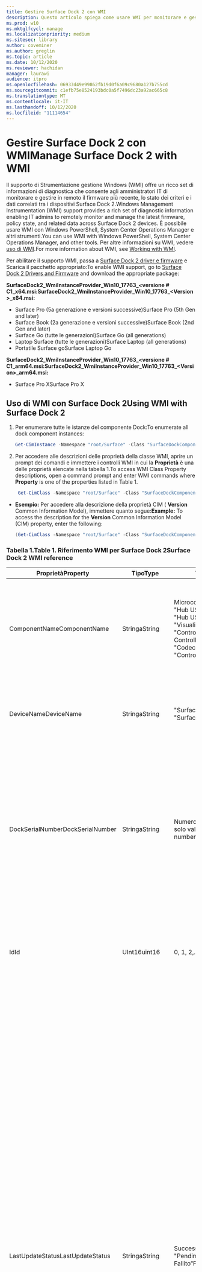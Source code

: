 ```yaml
---
title: Gestire Surface Dock 2 con WMI
description: Questo articolo spiega come usare WMI per monitorare e gestire in remoto il firmware più recente, lo stato dei criteri e i dati correlati tra i dispositivi Surface Dock 2.
ms.prod: w10
ms.mktglfcycl: manage
ms.localizationpriority: medium
ms.sitesec: library
author: coveminer
ms.author: greglin
ms.topic: article
ms.date: 10/12/2020
ms.reviewer: hachidan
manager: laurawi
audience: itpro
ms.openlocfilehash: 06933d49e99862fb19d0f6a09c9680a127b755cd
ms.sourcegitcommit: c1efb75e8524193bdc0a5f7496dc23a92ac665c8
ms.translationtype: MT
ms.contentlocale: it-IT
ms.lasthandoff: 10/12/2020
ms.locfileid: "11114654"
---
```

# <span data-ttu-id="85de8-103">Gestire Surface Dock 2 con WMI</span><span class="sxs-lookup"><span data-stu-id="85de8-103">Manage Surface Dock 2 with WMI</span></span>

<span data-ttu-id="85de8-104">Il supporto di Strumentazione gestione Windows (WMI) offre un ricco set di informazioni di diagnostica che consente agli amministratori IT di monitorare e gestire in remoto il firmware più recente, lo stato dei criteri e i dati correlati tra i dispositivi Surface Dock 2.</span><span class="sxs-lookup"><span data-stu-id="85de8-104">Windows Management Instrumentation (WMI) support provides a rich set of diagnostic information enabling IT admins to remotely monitor and manage the latest firmware, policy state, and related data across Surface Dock 2 devices.</span></span> <span data-ttu-id="85de8-105">È possibile usare WMI con Windows PowerShell, System Center Operations Manager e altri strumenti.</span><span class="sxs-lookup"><span data-stu-id="85de8-105">You can use WMI with Windows PowerShell, System Center Operations Manager, and other tools.</span></span> <span data-ttu-id="85de8-106">Per altre informazioni su WMI, vedere [uso di WMI](https://docs.microsoft.com/powershell/scripting/learn/ps101/07-working-with-wmi?&preserve-view=true).</span><span class="sxs-lookup"><span data-stu-id="85de8-106">For more information about WMI, see [Working with WMI](https://docs.microsoft.com/powershell/scripting/learn/ps101/07-working-with-wmi?&preserve-view=true).</span></span> 

<span data-ttu-id="85de8-107">Per abilitare il supporto WMI, passa a [Surface Dock 2 driver e firmware](https://www.microsoft.com/download/details.aspx?id=101317) e Scarica il pacchetto appropriato:</span><span class="sxs-lookup"><span data-stu-id="85de8-107">To enable WMI support, go to [Surface Dock 2 Drivers and Firmware](https://www.microsoft.com/download/details.aspx?id=101317) and download the appropriate package:</span></span>

**<span data-ttu-id="85de8-108">SurfaceDock2_WmiInstanceProvider_Win10_17763_&#60;versione # C1_x64.msi:</span><span class="sxs-lookup"><span data-stu-id="85de8-108">SurfaceDock2_WmiInstanceProvider_Win10_17763_&#60;Version&#62;_x64.msi:</span></span>**<br>

- <span data-ttu-id="85de8-109">Surface Pro (5a generazione e versioni successive)</span><span class="sxs-lookup"><span data-stu-id="85de8-109">Surface Pro (5th Gen and later)</span></span>
- <span data-ttu-id="85de8-110">Surface Book (2a generazione e versioni successive)</span><span class="sxs-lookup"><span data-stu-id="85de8-110">Surface Book (2nd Gen and later)</span></span>
- <span data-ttu-id="85de8-111">Surface Go (tutte le generazioni)</span><span class="sxs-lookup"><span data-stu-id="85de8-111">Surface Go (all generations)</span></span>
- <span data-ttu-id="85de8-112">Laptop Surface (tutte le generazioni)</span><span class="sxs-lookup"><span data-stu-id="85de8-112">Surface Laptop (all generations)</span></span>
- <span data-ttu-id="85de8-113">Portatile Surface go</span><span class="sxs-lookup"><span data-stu-id="85de8-113">Surface Laptop Go</span></span>

 **<span data-ttu-id="85de8-114">SurfaceDock2_WmiInstanceProvider_Win10_17763_&#60;versione # C1_arm64.msi:</span><span class="sxs-lookup"><span data-stu-id="85de8-114">SurfaceDock2_WmiInstanceProvider_Win10_17763_&#60;Version&#62;_arm64.msi:</span></span>** <br>

- <span data-ttu-id="85de8-115">Surface Pro X</span><span class="sxs-lookup"><span data-stu-id="85de8-115">Surface Pro X</span></span>

## <span data-ttu-id="85de8-116">Uso di WMI con Surface Dock 2</span><span class="sxs-lookup"><span data-stu-id="85de8-116">Using WMI with Surface Dock 2</span></span>

1. <span data-ttu-id="85de8-117">Per enumerare tutte le istanze del componente Dock:</span><span class="sxs-lookup"><span data-stu-id="85de8-117">To enumerate all dock component instances:</span></span>

    ```PowerShell
    Get-CimInstance -Namespace "root/Surface" -Class "SurfaceDockComponent" 
    ```
2. <span data-ttu-id="85de8-118">Per accedere alle descrizioni delle proprietà della classe WMI, aprire un prompt dei comandi e immettere i controlli WMI in cui la **Proprietà** è una delle proprietà elencate nella tabella 1.</span><span class="sxs-lookup"><span data-stu-id="85de8-118">To access WMI Class Property descriptions, open a command prompt and enter WMI commands where **Property** is one of the properties listed in Table 1.</span></span>

    ```PowerShell
     Get-CimClass -Namespace "root/Surface" -Class "SurfaceDockComponent").CimClassProperties["<Property>"]
    ```

- <span data-ttu-id="85de8-119">**Esempio:** Per accedere alla descrizione della proprietà CIM ( **Version** Common Information Model), immettere quanto segue:</span><span class="sxs-lookup"><span data-stu-id="85de8-119">**Example:** To access the description for the **Version** Common Information Model (CIM) property, enter the following:</span></span>
    ```PowerShell
    (Get-CimClass -Namespace "root/Surface" -Class "SurfaceDockComponent").CimClassProperties["Version"].Qualifiers["Description"].Value
    ```
 
 ### <span data-ttu-id="85de8-120">Tabella 1.</span><span class="sxs-lookup"><span data-stu-id="85de8-120">Table 1.</span></span> <span data-ttu-id="85de8-121">Riferimento WMI per Surface Dock 2</span><span class="sxs-lookup"><span data-stu-id="85de8-121">Surface Dock 2 WMI reference</span></span>

| <span data-ttu-id="85de8-122">Proprietà</span><span class="sxs-lookup"><span data-stu-id="85de8-122">Property</span></span>         | <span data-ttu-id="85de8-123">Tipo</span><span class="sxs-lookup"><span data-stu-id="85de8-123">Type</span></span>   | <span data-ttu-id="85de8-124">Valori previsti</span><span class="sxs-lookup"><span data-stu-id="85de8-124">Expected Value(s)</span></span>                                                                                                                                                                                                            | <span data-ttu-id="85de8-125">Descrizione</span><span class="sxs-lookup"><span data-stu-id="85de8-125">Description</span></span>                                                                                                                                                                                                                                                                                                                                                                                                                                                                                                                                                                                                                                                                                                                                                                                                                                                                                                                                                                                                                                                                                                                                                                                                                                                                                                                                                                                                                                                                                                                                                                                                                                                                                                                                                                                                 |
| ---------------- | ------ | ---------------------------------------------------------------------------------------------------------------------------------------------------------------------------------------------------------------------------- | ----------------------------------------------------------------------------------------------------------------------------------------------------------------------------------------------------------------------------------------------------------------------------------------------------------------------------------------------------------------------------------------------------------------------------------------------------------------------------------------------------------------------------------------------------------------------------------------------------------------------------------------------------------------------------------------------------------------------------------------------------------------------------------------------------------------------------------------------------------------------------------------------------------------------------------------------------------------------------------------------------------------------------------------------------------------------------------------------------------------------------------------------------------------------------------------------------------------------------------------------------------------------------------------------------------------------------------------------------------------------------------------------------------------------------------------------------------------------------------------------------------------------------------------------------------------------------------------------------------------------------------------------------------------------------------------------------------------------------------------------------------------------------------------------------------- |
| <span data-ttu-id="85de8-126">ComponentName</span><span class="sxs-lookup"><span data-stu-id="85de8-126">ComponentName</span></span>    | <span data-ttu-id="85de8-127">Stringa</span><span class="sxs-lookup"><span data-stu-id="85de8-127">String</span></span> | <span data-ttu-id="85de8-128">Microcontroller</span><span class="sxs-lookup"><span data-stu-id="85de8-128">“Microcontroller”</span></span> <br><span data-ttu-id="85de8-129">"Hub USB 1"</span><span class="sxs-lookup"><span data-stu-id="85de8-129">“USB Hub 1”</span></span> <br><span data-ttu-id="85de8-130">"Hub USB 2"</span><span class="sxs-lookup"><span data-stu-id="85de8-130">“USB Hub 2”</span></span> <br><span data-ttu-id="85de8-131">"Visualizza hub della porta"</span><span class="sxs-lookup"><span data-stu-id="85de8-131">“Display Port Hub”</span></span> <br><span data-ttu-id="85de8-132">"Controller di Power Delivery"</span><span class="sxs-lookup"><span data-stu-id="85de8-132">“Power Delivery Controller”</span></span> <br><span data-ttu-id="85de8-133">"Codec audio"</span><span class="sxs-lookup"><span data-stu-id="85de8-133">“Audio Codec”</span></span> <br><span data-ttu-id="85de8-134">"Controller Ethernet"</span><span class="sxs-lookup"><span data-stu-id="85de8-134">“Ethernet Controller”</span></span>                                                                         | <span data-ttu-id="85de8-135">La proprietà seguente elenca il nome specifico del componente del dispositivo a cui corrispondono i dati della classe CIM (Common Information Model) che lo accompagna.</span><span class="sxs-lookup"><span data-stu-id="85de8-135">The following property lists the specific name of the device component that the accompanying Common Information Model (CIM) class data corresponds to.</span></span>                                                                                                                                                                                                                                                                                                                                                                                                                                                                                                                                                                                                                                                                                                                                                                                                                                                                                                                                                                                                                                                                                                                                                                                                                                                                                                                                                                                                                                                                                                                                                                                                                                                  |
| <span data-ttu-id="85de8-136">DeviceName</span><span class="sxs-lookup"><span data-stu-id="85de8-136">DeviceName</span></span>       | <span data-ttu-id="85de8-137">Stringa</span><span class="sxs-lookup"><span data-stu-id="85de8-137">String</span></span> | <span data-ttu-id="85de8-138">"Surface Dock 1"</span><span class="sxs-lookup"><span data-stu-id="85de8-138">“Surface Dock 1”</span></span> <br><span data-ttu-id="85de8-139">"Surface Dock 2"</span><span class="sxs-lookup"><span data-stu-id="85de8-139">“Surface Dock 2”</span></span>                                                                                                                                                                                        | <span data-ttu-id="85de8-140">La proprietà seguente contiene il nome del dispositivo dock a cui appartiene il componente specifico del dispositivo.</span><span class="sxs-lookup"><span data-stu-id="85de8-140">The following property contains the name of the dock device that the specific device component belongs to.</span></span>                                                                                                                                                                                                                                                                                                                                                                                                                                                                                                                                                                                                                                                                                                                                                                                                                                                                                                                                                                                                                                                                                                                                                                                                                                                                                                                                                                                                                                                                                                                                                                                                                                                                                               |
| <span data-ttu-id="85de8-141">DockSerialNumber</span><span class="sxs-lookup"><span data-stu-id="85de8-141">DockSerialNumber</span></span> | <span data-ttu-id="85de8-142">Stringa</span><span class="sxs-lookup"><span data-stu-id="85de8-142">String</span></span> | <span data-ttu-id="85de8-143">Numero seriale di dodici (12) cifre che contiene solo valori numerici</span><span class="sxs-lookup"><span data-stu-id="85de8-143">A twelve (12) digit serial number containing only numerical values</span></span>                                                                                                                                                           | <span data-ttu-id="85de8-144">La proprietà seguente registra il numero seriale del dispositivo Dock allegato.</span><span class="sxs-lookup"><span data-stu-id="85de8-144">The following property records the serial number of the attached dock device.</span></span> <span data-ttu-id="85de8-145">Questo numero seriale è lo stesso identico per tutti i componenti che appartengono allo stesso dispositivo Dock.</span><span class="sxs-lookup"><span data-stu-id="85de8-145">This serial number is the exact same for every component as they belong to the same dock device.</span></span> <span data-ttu-id="85de8-146">Per riferimento, questo numero seriale può essere trovato fisicamente nella parte inferiore del Dock Surface stesso.</span><span class="sxs-lookup"><span data-stu-id="85de8-146">For reference, this serial number can be found physically on the underside of the Surface Dock itself.</span></span>                                                                                                                                                                                                                                                                                                                                                                                                                                                                                                                                                                                                                                                                                                                                                                                                                                                                                                                                                                                                                                                                                                                                                                                                                                                                                                                                                                                                                                                                                                                    |
| <span data-ttu-id="85de8-147">Id</span><span class="sxs-lookup"><span data-stu-id="85de8-147">Id</span></span>               | <span data-ttu-id="85de8-148">UInt16</span><span class="sxs-lookup"><span data-stu-id="85de8-148">uint16</span></span> | <span data-ttu-id="85de8-149">0, 1, 2,..., 65535</span><span class="sxs-lookup"><span data-stu-id="85de8-149">0, 1, 2, ..., 65535</span></span>                                                                                                                                                                                                          | <span data-ttu-id="85de8-150">La proprietà seguente è un ID univoco che inizia da zero (0) e conta in su.</span><span class="sxs-lookup"><span data-stu-id="85de8-150">The following property is a unique Id that starts from zero (0) and counts up.</span></span> <span data-ttu-id="85de8-151">Questa variabile viene usata per numerare le istanze WMI enumerate.</span><span class="sxs-lookup"><span data-stu-id="85de8-151">This variable is used for numbering the enumerated WMI instances.</span></span>                                                                                                                                                                                                                                                                                                                                                                                                                                                                                                                                                                                                                                                                                                                                                                                                                                                                                                                                                                                                                                                                                                                                                                                                                                                                                                                                                                                                                                                                                                                                                                                                                                                        |
| <span data-ttu-id="85de8-152">LastUpdateStatus</span><span class="sxs-lookup"><span data-stu-id="85de8-152">LastUpdateStatus</span></span> | <span data-ttu-id="85de8-153">Stringa</span><span class="sxs-lookup"><span data-stu-id="85de8-153">String</span></span> | <span data-ttu-id="85de8-154">Successo</span><span class="sxs-lookup"><span data-stu-id="85de8-154">“Success”</span></span> <br><span data-ttu-id="85de8-155">"PendingDockReattach"</span><span class="sxs-lookup"><span data-stu-id="85de8-155">“PendingDockReattach”</span></span> <br><span data-ttu-id="85de8-156">Fallito</span><span class="sxs-lookup"><span data-stu-id="85de8-156">“Failed”</span></span>                                                                                                                                                                             | <span data-ttu-id="85de8-157">La proprietà seguente descrive in dettaglio lo stato dell'ultimo tentativo di aggiornamento del firmware del componente (CFU) per il componente del dispositivo in questione.</span><span class="sxs-lookup"><span data-stu-id="85de8-157">The following property details the last attempted Component Firmware Update (CFU) status for the device component in question.</span></span> <span data-ttu-id="85de8-158">I valori possibili sono: **successo,** **riattaccamento del Dock in sospeso** e **non riuscito.**</span><span class="sxs-lookup"><span data-stu-id="85de8-158">Possible values are: **Success,** **Pending Dock Reattach,** and **Failed.**</span></span><br><br><br><span data-ttu-id="85de8-159">- Il **successo** indica che il nuovo firmware applicato in precedenza è stato applicato correttamente</span><span class="sxs-lookup"><span data-stu-id="85de8-159">- **Success** indicates that previously applied new firmware was applied successfully</span></span><br><span data-ttu-id="85de8-160">- La **riconnessione del Dock in sospeso** indica che è presente un nuovo aggiornamento in sospeso per il componente dispositivo e che l'utente deve scollegare e riconnettere il connettore Surface del dock per applicare il nuovo aggiornamento.</span><span class="sxs-lookup"><span data-stu-id="85de8-160">- **Pending Dock Reattach** indicates there is a new update pending for the device component and the user must detach and reattach the Dock’s Surface connector in order to apply the new update.</span></span><br><span data-ttu-id="85de8-161">- Non **riuscito** indica che si è verificato un possibile errore legittimo durante il processo CFU o che la periferica non è stata avviata nella versione prevista.</span><span class="sxs-lookup"><span data-stu-id="85de8-161">- **Failed** indicates that a possible legitimate error occurred during the CFU process or the peripheral did not boot up in the expected version.</span></span> <span data-ttu-id="85de8-162">Nel caso non **riuscito** , non si tratta di un'indicazione che il dispositivo non funziona, ma si è verificato un errore quando si tenta di aggiornare il dispositivo.</span><span class="sxs-lookup"><span data-stu-id="85de8-162">In the **Failed** case, this is not an indication that the device is not working, but rather something erroneous occurred when trying to update the device.</span></span> <span data-ttu-id="85de8-163">In questo caso, il firmware precedente continuerà a essere eseguito.</span><span class="sxs-lookup"><span data-stu-id="85de8-163">In such case, the previous firmware will continue to run.</span></span>                                                                                                                                                                                                                                                                                                                                                                                                                                                                                                                                                                                                                                                                                                                                                                                                                                                                                                                         |
| <span data-ttu-id="85de8-164">PolicyState</span><span class="sxs-lookup"><span data-stu-id="85de8-164">PolicyState</span></span>      | <span data-ttu-id="85de8-165">Stringa</span><span class="sxs-lookup"><span data-stu-id="85de8-165">String</span></span> | <span data-ttu-id="85de8-166">Abilitato</span><span class="sxs-lookup"><span data-stu-id="85de8-166">“Enabled”</span></span> <br><span data-ttu-id="85de8-167">Disabilitato</span><span class="sxs-lookup"><span data-stu-id="85de8-167">“Disabled”</span></span>                                                                                                                                                                                                     | <span data-ttu-id="85de8-168">La proprietà seguente indica il criterio SEMM (Surface Enterprise Management Mode) corrente per il componente dispositivo.</span><span class="sxs-lookup"><span data-stu-id="85de8-168">The following property indicates the current Surface Enterprise Management Mode (SEMM) policy for the device component.</span></span> <span data-ttu-id="85de8-169">I valori possibili sono: **Enabled** e **disabled.**</span><span class="sxs-lookup"><span data-stu-id="85de8-169">Possible values are: **Enabled** and **Disabled.**</span></span><br><br><br><span data-ttu-id="85de8-170">- **Enabled** indica che il sistema SEMM ha consentito al dispositivo host di accedere e usare il componente dispositivo</span><span class="sxs-lookup"><span data-stu-id="85de8-170">- **Enabled** indicates that the SEMM system has allowed the host device to access and use the device component</span></span><br><span data-ttu-id="85de8-171">- **Disabled** indica che il sistema SEMM non è consentito e quindi ha impedito al computer host di accedere e usare il componente dispositivo.</span><span class="sxs-lookup"><span data-stu-id="85de8-171">- **Disabled** indicates that the SEMM system has disallowed and thereby prevented the host machine from accessing and using the device component.</span></span>                                                                                                                                                                                                                                                                                                                                                                                                                                                                                                                                                                                                                                                                                                                                                                                                                                                                                                                                                                                                                                                                                                                                                                                                                                                                                                                                                                                                                                                                                                                             |
| <span data-ttu-id="85de8-172">ProductId</span><span class="sxs-lookup"><span data-stu-id="85de8-172">ProductId</span></span>        | <span data-ttu-id="85de8-173">Stringa []</span><span class="sxs-lookup"><span data-stu-id="85de8-173">String[]</span></span> | <span data-ttu-id="85de8-174">Un elenco di stringhe esadecimali, che possono variare da "0x0000" a "0xFFFF"</span><span class="sxs-lookup"><span data-stu-id="85de8-174">A list of hex strings, which can each range from “0x0000” to “0xFFFF”</span></span>                                                                                                                                                        | <span data-ttu-id="85de8-175">La proprietà seguente classifica l'ID prodotto (PID) del componente dispositivo.</span><span class="sxs-lookup"><span data-stu-id="85de8-175">The following property classifies the Product Id (PID) of the device component.</span></span> <span data-ttu-id="85de8-176">È possibile che sia presente più di un PID elencato.</span><span class="sxs-lookup"><span data-stu-id="85de8-176">It is possible for there to be more than one PID listed.</span></span> <span data-ttu-id="85de8-177">Nel caso di un hub USB, ad esempio, i dispositivi Super Speed (SS) e High Speed (HS) vengono raggruppati in un singolo hub.</span><span class="sxs-lookup"><span data-stu-id="85de8-177">In the case of a USB Hub, for example, both Super Speed (SS) and High Speed (HS) devices are lumped into a singular “Hub."</span></span> <span data-ttu-id="85de8-178">Di conseguenza, due (2) PID verrebbero elencati all'interno di questa matrice.</span><span class="sxs-lookup"><span data-stu-id="85de8-178">Therefore, two (2) PIDs would be listed within this array.</span></span>                                                                                                                                                                                                                                                                                                                                                                                                                                                                                                                                                                                                                                                                                                                                                                                                                                                                                                                                                                                                                                                                                                                                                                                                                                                                                                                                                                                                                                                                                                                                                                                                                                                                                                                                                                                                                                                                                                                                                                                                                                                                                                                                                                                                                                                                                                                                                                                             |
| <span data-ttu-id="85de8-179">ProvisionedState</span><span class="sxs-lookup"><span data-stu-id="85de8-179">ProvisionedState</span></span>         | <span data-ttu-id="85de8-180">boolean</span><span class="sxs-lookup"><span data-stu-id="85de8-180">boolean</span></span> | <span data-ttu-id="85de8-181">Vero o falso</span><span class="sxs-lookup"><span data-stu-id="85de8-181">True or False</span></span>                                                                                                                                                        | <span data-ttu-id="85de8-182">La proprietà seguente descrive lo stato di provisioning della modalità di gestione di Surface Enterprise (SEMM) del dispositivo Surface Dock.</span><span class="sxs-lookup"><span data-stu-id="85de8-182">The following property describes the Surface Enterprise Management Mode (SEMM) provisioned state of the Surface Dock device.</span></span> <span data-ttu-id="85de8-183">Lo stato di cui è stato eseguito il provisioning è lo stesso identico per tutti i componenti che appartengono allo stesso dispositivo Dock.</span><span class="sxs-lookup"><span data-stu-id="85de8-183">The provisioned state is the exact same for every component as they belong to the same dock device.</span></span> <span data-ttu-id="85de8-184">I valori possibili sono: vero o falso.</span><span class="sxs-lookup"><span data-stu-id="85de8-184">Possible values are: True or False.</span></span> <span data-ttu-id="85de8-185">Il valore true indica che il dispositivo Surface Dock è attualmente gestito e, quindi, la funzionalità porta può essere limitata.</span><span class="sxs-lookup"><span data-stu-id="85de8-185">A value of true indicates the Surface Dock device is currently managed and thereby, port functionality may be restricted.</span></span> <span data-ttu-id="85de8-186">Per altre informazioni, Vedi il campo della proprietà "PolicyState".</span><span class="sxs-lookup"><span data-stu-id="85de8-186">See the “PolicyState” property field for more information.</span></span> <span data-ttu-id="85de8-187">Il valore false indica che il dispositivo Surface dock non è attualmente gestito e non ha restrizioni di funzionalità imposte.</span><span class="sxs-lookup"><span data-stu-id="85de8-187">A value of false indicates the Surface Dock device is currently not managed and has no feature restrictions imposed.</span></span>                                                                                                                                                                                                                                                                                                                                                                                                                                                                                                                                                                                                                                                                                                                                                                                                                                                                                                                                                                                                                                                                                                                                                                                                                                                                                                                   |
| <span data-ttu-id="85de8-188">Stato</span><span class="sxs-lookup"><span data-stu-id="85de8-188">Status</span></span>           | <span data-ttu-id="85de8-189">Stringa</span><span class="sxs-lookup"><span data-stu-id="85de8-189">String</span></span> | <span data-ttu-id="85de8-190">OK</span><span class="sxs-lookup"><span data-stu-id="85de8-190">“OK”</span></span> <br><span data-ttu-id="85de8-191">Scollegato</span><span class="sxs-lookup"><span data-stu-id="85de8-191">“Disconnected”</span></span> <br><span data-ttu-id="85de8-192">Errore</span><span class="sxs-lookup"><span data-stu-id="85de8-192">“Error”</span></span> <br><span data-ttu-id="85de8-193">Mancanti</span><span class="sxs-lookup"><span data-stu-id="85de8-193">“Missing”</span></span> <br><span data-ttu-id="85de8-194">"DeviceHandleInUse"</span><span class="sxs-lookup"><span data-stu-id="85de8-194">“DeviceHandleInUse”</span></span> <br><span data-ttu-id="85de8-195">Disabilitato</span><span class="sxs-lookup"><span data-stu-id="85de8-195">“Disabled”</span></span> <br><span data-ttu-id="85de8-196">"NotSupportedByWmi"</span><span class="sxs-lookup"><span data-stu-id="85de8-196">“NotSupportedByWmi”</span></span>                                                                                                             | <span data-ttu-id="85de8-197">La proprietà seguente descrive lo stato della connessione del dock al computer host.</span><span class="sxs-lookup"><span data-stu-id="85de8-197">The following property describes the state of the Dock’s connection to the host machine.</span></span> <span data-ttu-id="85de8-198">I valori possibili sono: **OK,** **disconnected,** **Error,** **Missing,** **DeviceHandleInUse,**  **disabled** e **NotSupportedByWmi.**</span><span class="sxs-lookup"><span data-stu-id="85de8-198">Possible values are: **OK,** **Disconnected,** **Error,** **Missing,** **DeviceHandleInUse,**  **Disabled,** and **NotSupportedByWmi.**</span></span> <br><span data-ttu-id="85de8-199">- **OK** indica che il dispositivo è connesso correttamente al computer host e che non esistono problemi, che ne inibiscono la funzionalità</span><span class="sxs-lookup"><span data-stu-id="85de8-199">- **OK** indicates that the device is successfully connected to the host machine and no problems exist, which would inhibit its functionality</span></span> <br><span data-ttu-id="85de8-200">- **Disconnected** indica che il connettore Surface, che fornisce la connessione per tutti i componenti del dispositivo, non è attualmente collegato al computer host.</span><span class="sxs-lookup"><span data-stu-id="85de8-200">- **Disconnected** indicates that the Surface connector, which provides the connection for all the device components, is currently not attached to the host machine.</span></span> <br><span data-ttu-id="85de8-201">- L' **errore** indica un potenziale problema con l'istanza del dispositivo e l'interfaccia del dispositivo ha più che probabile l'etichetta con un punto esclamativo giallo in gestione dispositivi: verificare la proprietà **statusCode** per informazioni più dettagliate sul tipo di errore che si è verificato.</span><span class="sxs-lookup"><span data-stu-id="85de8-201">- **Error** indicates a potential issue with the device instance and the device interface has more than likely been labeled with a yellow exclamation point in the Device Manager – check the **StatusCode** property for more detailed information on the type of error that occurred.</span></span> <br><span data-ttu-id="85de8-202">- **Missing** indica che il dispositivo dovrebbe essere stato enumerato nel computer host, ma per qualche motivo non è stato eseguito.</span><span class="sxs-lookup"><span data-stu-id="85de8-202">- **Missing** indicates that the device was expected to have enumerated on the host machine, but for some reason did not.</span></span> <span data-ttu-id="85de8-203">La proprietà **statusCode** conterrà il valore 24 per indicare questa situazione errata.</span><span class="sxs-lookup"><span data-stu-id="85de8-203">The **StatusCode** property will hold the value of 24 to indicate this erroneous situation.</span></span><br><span data-ttu-id="85de8-204">- **DeviceHandleInUse** indica che un altro processo sta attualmente comunicando con il dispositivo, che impedisce il provider di istanze di Windows Management Instrumentation (WMI) dalle richieste di comunicazione.</span><span class="sxs-lookup"><span data-stu-id="85de8-204">- **DeviceHandleInUse** indicates that another process is currently communicating with the device, which prohibits this Windows Management Instrumentation (WMI) Instance Provider from its communication requests.</span></span> <span data-ttu-id="85de8-205">Provare a eseguire di nuovo il comando WMI.</span><span class="sxs-lookup"><span data-stu-id="85de8-205">Try executing your WMI command again!</span></span> <br> <span data-ttu-id="85de8-206">- **Disabled** indica che i criteri correnti della modalità di gestione di Surface Enterprise (SEMM) non sono consentiti e quindi impedito al computer host di accedere e usare il componente dispositivo.</span><span class="sxs-lookup"><span data-stu-id="85de8-206">- **Disabled** indicates that the current Surface Enterprise Management Mode (SEMM) policy has disallowed and thereby prevented the host machine from accessing and using the device component.</span></span> <span data-ttu-id="85de8-207">Per altre informazioni, Vedi il campo della proprietà **PolicyState** .</span><span class="sxs-lookup"><span data-stu-id="85de8-207">See the **PolicyState** property field for more information.</span></span><br><span data-ttu-id="85de8-208">- **NotSupportedByWmi** indica che il Dock connesso non è attualmente supportato da questo provider WMI.</span><span class="sxs-lookup"><span data-stu-id="85de8-208">- **NotSupportedByWmi** indicates the connected dock is currently not supported by this WMI Provider.</span></span> <span data-ttu-id="85de8-209">Questo stato verrà visualizzato per Surface Dock 1, che attualmente non è supportato da questo provider di istanze WMI.</span><span class="sxs-lookup"><span data-stu-id="85de8-209">This status will appear for the Surface Dock 1, which is currently not supported by this WMI Instance Provider.</span></span>|
| <span data-ttu-id="85de8-210">StatusCode</span><span class="sxs-lookup"><span data-stu-id="85de8-210">StatusCode</span></span>       | <span data-ttu-id="85de8-211">UInt32</span><span class="sxs-lookup"><span data-stu-id="85de8-211">uint32</span></span> | <span data-ttu-id="85de8-212">[Codice di errore di gestione di dispositivi](https://docs.microsoft.com/windows-hardware/drivers/install/device-manager-error-messages) ottenuto dalla classe WMI CIM_LogicalDevice (all'interno di *cimwin32. mof*)</span><span class="sxs-lookup"><span data-stu-id="85de8-212">[Device Manager Error Code](https://docs.microsoft.com/windows-hardware/drivers/install/device-manager-error-messages) obtained from the CIM_LogicalDevice WMI Class (within *cimwin32.mof*)</span></span> | <span data-ttu-id="85de8-213">La proprietà seguente fornisce il codice di errore di gestione dispositivi per il componente Dock specifico.</span><span class="sxs-lookup"><span data-stu-id="85de8-213">The following property provides the Device Manager error code for the given dock component.</span></span> <span data-ttu-id="85de8-214">Un valore pari a zero (0) indica che il componente Dock funziona correttamente; un valore maggiore di zero (0) indica un problema o un possibile errore con il componente Dock.</span><span class="sxs-lookup"><span data-stu-id="85de8-214">A value of zero (0) indicates that the dock component is working correctly; a value greater than zero (0) indicates an issue or a possible error with the dock component.</span></span> <span data-ttu-id="85de8-215">Poiché il componente Dock può enumerare diverse interfacce di dispositivo, è possibile che siano presenti altri codici di errore di gestione dispositivi.</span><span class="sxs-lookup"><span data-stu-id="85de8-215">Because the dock component may enumerate with several device interfaces, it is possible there may be additional Device Manager error codes.</span></span> <span data-ttu-id="85de8-216">Questo campo della proprietà elenca solo un singolo codice di errore, anche se sono disponibili più elementi.</span><span class="sxs-lookup"><span data-stu-id="85de8-216">This property field only lists a single error code even if multiple are available.</span></span> <span data-ttu-id="85de8-217">Gestione dispositivi etichetta il dispositivo con un punto esclamativo giallo solo quando si sono verificati alcuni codici di errore.</span><span class="sxs-lookup"><span data-stu-id="85de8-217">The Device Manager will label the device with a yellow exclamation point only when certain error codes have occurred.</span></span>                                                                                                                                                                                                                                                                                                                                                                                                                                                                                                                                                                                                                                                                                                                                                                                                                                                                                                                                                                                                                                                                                                                                                                                |
| <span data-ttu-id="85de8-218">VendorId</span><span class="sxs-lookup"><span data-stu-id="85de8-218">VendorId</span></span>         | <span data-ttu-id="85de8-219">Stringa</span><span class="sxs-lookup"><span data-stu-id="85de8-219">String</span></span> | <span data-ttu-id="85de8-220">Stringa esadecimale che può variare da "0x0000" a "0xFFFF"</span><span class="sxs-lookup"><span data-stu-id="85de8-220">A hex string that can range from “0x0000” to “0xFFFF”</span></span>                                                                                                                                                                        | <span data-ttu-id="85de8-221">La proprietà seguente nota lo specifico ID fornitore (VID) del componente dispositivo.</span><span class="sxs-lookup"><span data-stu-id="85de8-221">The following property notes the specific Vendor Id (VID) of the device component.</span></span>                                                                                                                                                                                                                                                                                                                                                                                                                                                                                                                                                                                                                                                                                                                                                                                                                                                                                                                                                                                                                                                                                                                                                                                                                                                                                                                                                                                                                                                                                                                                                                                                                                                                                                                       |
| <span data-ttu-id="85de8-222">Versione</span><span class="sxs-lookup"><span data-stu-id="85de8-222">Version</span></span>          | <span data-ttu-id="85de8-223">Stringa</span><span class="sxs-lookup"><span data-stu-id="85de8-223">String</span></span> | <span data-ttu-id="85de8-224">Stringa della versione, che ha la forma seguente: "x. y. z", dove x, y e z sono valori numerici.</span><span class="sxs-lookup"><span data-stu-id="85de8-224">A version string, which has the form as follows: “x.y.z”, where x, y, and z are numerical values.</span></span>                                                                                                                            | <span data-ttu-id="85de8-225">La proprietà seguente specifica la versione corrente del firmware, attualmente in esecuzione nel componente del dispositivo.</span><span class="sxs-lookup"><span data-stu-id="85de8-225">The following property specifies the current version of the firmware, which is currently running on the device component.</span></span>                                                                                                                                                                                                                                                                                                                                                                                                                                                                                                                                                                                                                                                                                                                                                                                                                                                                                                                                                                                                                                                                                                                                                                                                                                                                                                                                                                                                                                                                                                                                                                                                                                                                                |


## <span data-ttu-id="85de8-226">Scopri di più</span><span class="sxs-lookup"><span data-stu-id="85de8-226">Learn more</span></span>

- [<span data-ttu-id="85de8-227">Proteggere le porte del Surface Dock 2 con SEMM</span><span class="sxs-lookup"><span data-stu-id="85de8-227">Secure Surface Dock 2 ports with SEMM</span></span>](secure-surface-dock-ports-semm.md)
- [<span data-ttu-id="85de8-228">Novità di Surface Dock 2</span><span class="sxs-lookup"><span data-stu-id="85de8-228">What's new in Surface Dock 2</span></span>](surface-dock-whats-new.md)
- [<span data-ttu-id="85de8-229">Codici di errore di gestione dispositivi</span><span class="sxs-lookup"><span data-stu-id="85de8-229">Device Manager error codes</span></span>](https://docs.microsoft.com/windows-hardware/drivers/install/device-manager-error-messages)
- [<span data-ttu-id="85de8-230">Uso di WMI</span><span class="sxs-lookup"><span data-stu-id="85de8-230">Working with WMI</span></span>](https://docs.microsoft.com/powershell/scripting/learn/ps101/07-working-with-wmi?&preserve-view=true)
